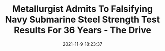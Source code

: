 ---
"title": "Metallurgist Admits To Falsifying Navy Submarine Steel Strength Test Results For 36 Years - The Drive"
"date": "2021-11-9 18:23:37"
"feed_name": "GOOGLENEWSCONSTRUCTION"
"feed_website": "https://news.google.com/search?q=construction%2Bincident&hl=en-US&gl=US&ceid=US:en"
"feed_rss": "https://news.google.com/rss/search?q=construction%2Bincident&hl=en-US&gl=US&ceid=US:en"
"link": "https://www.thedrive.com/the-war-zone/43069/metallurgist-admits-to-falsifying-navy-submarine-steel-strength-test-results-for-36-years"
"source": "{'href': 'https://www.thedrive.com', 'title': 'The Drive'}"
"file": "_posts/2021-1-1-f76a8df20a7d6ad257d5c6716f949cc7e7be9e95.md"
"accident": "0"
"drilling": "0"
"dead": "0"
"injured": "0"
"arrested": "0"
"place": "unknown place"
"where": "unknown site"
"causes": "unknown"
"place_uri": "unknown place"
---